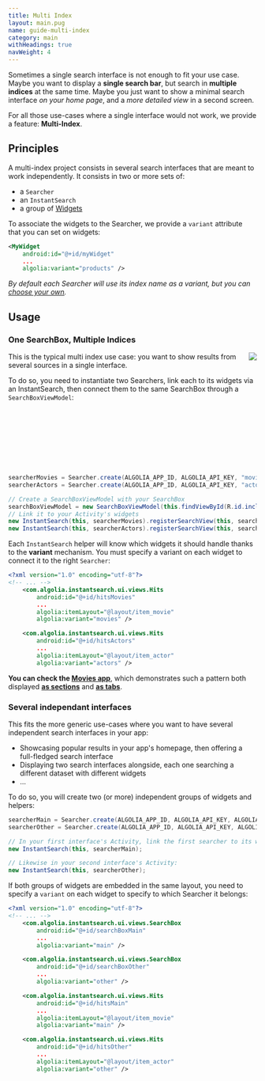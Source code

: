 ```yaml
---
title: Multi Index
layout: main.pug
name: guide-multi-index
category: main
withHeadings: true
navWeight: 4
---
```


Sometimes a single search interface is not enough to fit your use case. Maybe
you want to display a **single search bar**, but search in **multiple indices** at the
same time. Maybe you just want to show a minimal search interface _on your home page_, and a _more detailed view_ in a second screen.

For all those use-cases where a single interface would not work, we provide a
feature: **Multi-Index**.

## Principles

A multi-index project consists in several search interfaces that are meant to
work independently. It consists in two or more sets of:
- a `Searcher`
- an `InstantSearch`
- a group of [Widgets](widgets.html)

To associate the widgets to the Searcher, we provide a `variant` attribute that you can set on widgets:
```xml
<MyWidget
    android:id="@+id/myWidget"
    ...
    algolia:variant="products" />
```
_By default each Searcher will use its index name as a variant, but you can [choose your own](https://community.algolia.com/instantsearch-android/javadoc/com/algolia/instantsearch/helpers/Searcher.html#create-java.lang.String-java.lang.String-java.lang.String-java.lang.String-)._


## Usage

### One SearchBox, Multiple Indices
<img src="assets/img/movies.gif" class="img-object" align="right"/>

This is the typical multi index use case: you want to show results from several
sources in a single interface.

To do so, you need to instantiate two Searchers, link each to its widgets via an
InstantSearch, then connect them to the same SearchBox through a
`SearchBoxViewModel`:

<br /><br /><br /><br /><br /><br /><br />
```java
searcherMovies = Searcher.create(ALGOLIA_APP_ID, ALGOLIA_API_KEY, "movies");
searcherActors = Searcher.create(ALGOLIA_APP_ID, ALGOLIA_API_KEY, "actors");

// Create a SearchBoxViewModel with your SearchBox
searchBoxViewModel = new SearchBoxViewModel(this.findViewById(R.id.include_searchbox););
// Link it to your Activity's widgets
new InstantSearch(this, searcherMovies).registerSearchView(this, searchBoxViewModel);
new InstantSearch(this, searcherActors).registerSearchView(this, searchBoxViewModel);
```

Each `InstantSearch` helper will know which widgets it should handle thanks to
the **variant** mechanism. You must specify a variant on each widget to connect
it to the right `Searcher`:
```xml
<?xml version="1.0" encoding="utf-8"?>
<!-- ... -->
    <com.algolia.instantsearch.ui.views.Hits
        android:id="@+id/hitsMovies"
        ...
        algolia:itemLayout="@layout/item_movie"
        algolia:variant="movies" />

    <com.algolia.instantsearch.ui.views.Hits
        android:id="@+id/hitsActors"
        ...
        algolia:itemLayout="@layout/item_actor"
        algolia:variant="actors" />
```

**You can check the [Movies app](https://github.com/algolia/instantsearch-android-examples/tree/master/movies)**, which demonstrates such a pattern both displayed [**as sections**](https://github.com/algolia/instantsearch-android-examples/blob/master/movies/src/main/java/com/algolia/instantsearch/examples/movies/MoviesSectionsActivity.java) and [**as tabs**](https://github.com/algolia/instantsearch-android-examples/blob/master/movies/src/main/java/com/algolia/instantsearch/examples/movies/MoviesTabsActivity.java).

### Several independant interfaces

This fits the more generic use-cases where you want to have several independent search interfaces in your app:

- Showcasing popular results in your app's homepage, then offering a full-fledged search interface
- Displaying two search interfaces alongside, each one searching a different dataset with different widgets
- ...

To do so, you will create two (or more) independent groups of widgets and helpers:

```java
searcherMain = Searcher.create(ALGOLIA_APP_ID, ALGOLIA_API_KEY, ALGOLIA_INDEX_MAIN);
searcherOther = Searcher.create(ALGOLIA_APP_ID, ALGOLIA_API_KEY, ALGOLIA_INDEX_OTHER);

// In your first interface's Activity, link the first searcher to its widgets:
new InstantSearch(this, searcherMain);

// Likewise in your second interface's Activity:
new InstantSearch(this, searcherOther);
```


If both groups of widgets are embedded in the same layout, you need to specify a `variant` on each widget to specify to which Searcher it belongs:

```xml
<?xml version="1.0" encoding="utf-8"?>
<!-- ... -->
    <com.algolia.instantsearch.ui.views.SearchBox
        android:id="@+id/searchBoxMain"
        ...
        algolia:variant="main" />

    <com.algolia.instantsearch.ui.views.SearchBox
        android:id="@+id/searchBoxOther"
        ...
        algolia:variant="other" />

    <com.algolia.instantsearch.ui.views.Hits
        android:id="@+id/hitsMain"
        ...
        algolia:itemLayout="@layout/item_movie"
        algolia:variant="main" />

    <com.algolia.instantsearch.ui.views.Hits
        android:id="@+id/hitsOther"
        ...
        algolia:itemLayout="@layout/item_actor"
        algolia:variant="other" />
```
